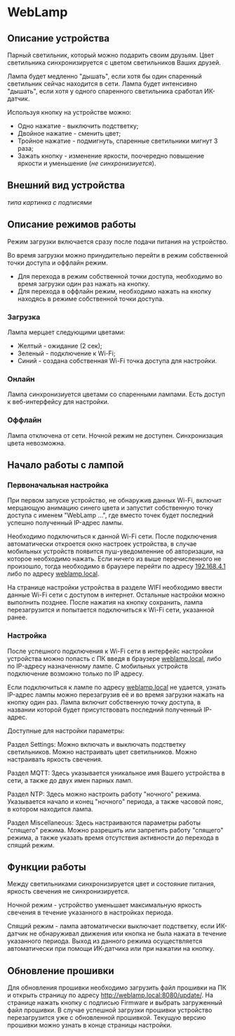 # WebLamp

## Описание устройства

Парный светильник, который можно подарить своим друзьям. Цвет светильника синхронизируется с цветом светильников Ваших друзей.

Лампа будет медленно "дышать", если хотя бы один спаренный светильник сейчас находится в сети.
Лампа будет интенсивно "дышать", если хотя у одного спаренного светильника сработал ИК-датчик.

Используя кнопку на устройстве можно:
- Одно нажатие - выключить подстветку;
- Двойное нажатие - сменить цвет;
- Тройное нажатие - подмигнуть, спаренные светильники мигнут 3 раза;
- Зажать кнопку - изменение яркости, поочередно повышение яркости и уменьшение (*не синхронизиуется*).

## Внешний вид устройства

*типа картинка с подписями*

## Описание режимов работы
Режим загрузки включается сразу после подачи питания на устройство.

Во время загрузки можно принудительно перейти в режим собственной точки доступа и оффлайн режим.
- Для перехода в режим собственной точки доступа, необходимо во время загрузки один раз нажать на кнопку.
- Для перехода в оффлайн режим, необходимо нажать на кнопку находясь в режиме собственной точки доступа.

### Загрузка
Лампа мерцает следующими цветами:
- Желтый - ожидание (2 сек);
- Зеленый - подключение к Wi-Fi;
- Синий - создана собственная Wi-Fi точка доступа для настройки.

### Онлайн
Лампа синхронизиуется цветами со спаренными лампами.
Есть доступ к веб-интерфейсу для настройки.

### Оффлайн
Лампа отключена от сети. 
Ночной режим не доступен.
Синхронизация цвета невозможна.

## Начало работы с лампой

### Первоначальная настройка

При первом запуске устройство, не обнаружив данных Wi-Fi, включит мерцающую анимацию синего цвета и запустит собственную точку доступа с именем "WebLamp ...", где вместо точек будет последний успешно полученный IP-адрес лампы.

Необходимо подключиться к данной Wi-Fi сети. После подключения автоматически откроется окно настроек устройства, в случае мобильных устройств появится пуш-уведомленние об авторизации, на которое необходимо нажать. Если ничего из выше перечисленного не произошло, тогда необходимо в браузере перейти по адресу [192.168.4.1](http://192.168.4.1/) либо по адресу [weblamp.local](http://weblamp.local/).

На странице настройки устройства в разделе WIFI необходимо ввести данные Wi-Fi сети с доступом в интернет. Остальные настройки можно выполнить позднее. После нажатия на кнопку сохранить, лампа перезагрузится и попытается подключиться к Wi-Fi сети, указанной ранее.

### Настройка

После успешного подключения к Wi-Fi сети в интерфейс настройки устройства можно попасть с ПК введя в браузере [weblamp.local](http://weblamp.local/), либо по IP-адресу назначенному лампе. С мобильных устройств подключение возможно только по IP адресу.

Если подключиться к лампе по адресу [weblamp.local](http://weblamp.local/) не удается, узнать IP-адрес лампы можно перезагрузив её и во время загрузки нажать на кнопку один раз. Лампа включит собственную точку доступа, в названии которой будет присутствовать последний полученный IP-адрес.

Доступные для настройки параметры:

Раздел Settings:
Можно включать и выключать подстветку светильников.
Можно настраивать цвет светильников.
Можно настраивать яркость свечения.

Раздел MQTT:
Здесь указывается уникальное имя Вашего устройства в сети, а также до двух имен парных ламп.

Раздел NTP:
Здесь можно настроить работу "ночного" режима.
Указывается начало и конец "ночного" периода, а также часовой пояс, в котором находится лампа.

Раздел Miscellaneous:
Здесь настраиваются параметры работы "спящего" режима.
Можно разрешить или запретить работу "спящего" режима, а также указать время отсутствия активности до перехода в спящий режим.

## Функции работы

Между светильниками синхронизируется цвет и состояние питания, яркость свечения не синхронизируется.

Ночной режим - устройство уменьшает максимальную яркость свечения в течение указанного в настройках периода.

Спящий режим - лампа автоматически выключает подстветку, если ИК-датчик не обнаруживал движения или кнопка не была нажата в течение указанного периода. 
Выход из данного режима осуществляется автоматически при помощи ИК-датчика или при нажатии на кнопку.

## Обновление прошивки

Для обновления прошивки необходимо загрузить файл прошивки на ПК и открыть страницу по адресу http://weblamp.local:8080/update/. На странице нажать кнопку с подписью Firmware и выбрать загруженный файл прошивки. В случае успешной загрузки прошивки устройство перезагрузится уже с обновленной прошивкой. Текущую версию прошивки можно узнать в конце страницы настройки.
